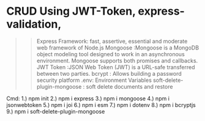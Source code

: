 # CRUD Using JWT-Token, express-validation, 

>> Express Framework: fast, assertive, essential and moderate web framework of Node.js
>> Mongoose :Mongoose is a MongoDB object modeling tool designed to work in an asynchronous environment. Mongoose supports both promises and callbacks.
>> JWT Token :JSON Web Token (JWT) is a URL-safe  transferred between two parties.
>> bcrypt : Allows building a password security platform
>>.env: Environment Variables
>> soft-delete-plugin-mongoose : soft delete documents and restore

















Cmd:
  1.) npm init
  2.) npm i express
  3.) npm i mongoose
  4.) npm i jsonwebtoken
  5.) npm i joi
  6.) npm i esm
  7.) npm i dotenv
  8.) npm i bcryptjs
  9.) npm i soft-delete-plugin-mongoose
  
